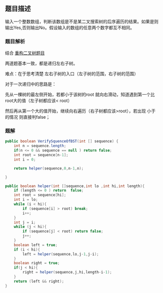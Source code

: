 ## 题目描述

输入一个整数数组，判断该数组是不是某二叉搜索树的后序遍历的结果。如果是则输出Yes,否则输出No。假设输入的数组的任意两个数字都互不相同。



### 题目解析

结合 [重构二叉树题目](https://www.jianshu.com/p/065a1188d2d9)

两道题基本一致，都是递归左右子树。 

难点：在于思考清楚 左右子树的入口（左子树的范围，右子树的范围）

对于一次递归中的思路是：

先从一棵树的最左侧开始，若都小于该树的root 就向右滑动，知道遇到第一个比root大的值（左子树都应该< root）

然后再从第一个大的值开始，继续向右遍历（右子树都应该>root），若出现 小于的情况 则直接判false；



### 题解

```java
public boolean VerifySquenceOfBST(int [] sequence) {
    int n = sequence.length;
    if(n <= 0 && sequence == null ) return false;
    int root = sequence[n-1];
    int i = 0;

    return helper(sequence,0,n-1,n);

}

public boolean helper(int []sequence,int lo ,int hi,int length){
    if (length <= 0 ) return  false;
    int root = sequence[hi];
    int i = lo;
    while (i < hi){
        if (sequence[i] > root) break;
        i++;
    }
    int j = i;
    while (j < hi){
        if (sequence[j] < root) return false;
        j++;
    }
    boolean left = true;
    if (i < hi){
        left = helper(sequence,lo,j-1,j-i);
    }
    boolean right = true;
    if(j < hi){
        right = helper(sequence,j,hi,length-i-1);
    }
    return (left && right);
}
```